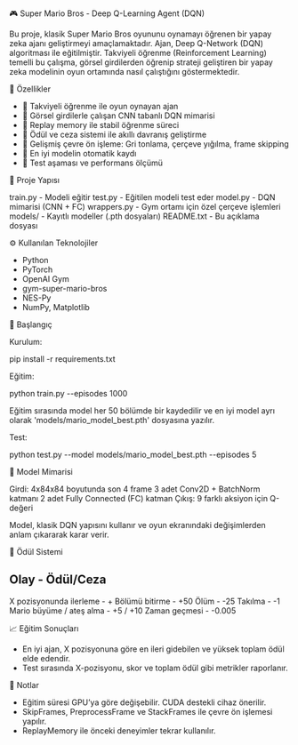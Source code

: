 🎮 Super Mario Bros - Deep Q-Learning Agent (DQN)

Bu proje, klasik Super Mario Bros oyununu oynamayı öğrenen bir yapay zeka ajanı geliştirmeyi amaçlamaktadır. Ajan, Deep Q-Network (DQN) algoritması ile eğitilmiştir. Takviyeli öğrenme (Reinforcement Learning) temelli bu çalışma, görsel girdilerden öğrenip strateji geliştiren bir yapay zeka modelinin oyun ortamında nasıl çalıştığını göstermektedir.

📌 Özellikler

- 🎯 Takviyeli öğrenme ile oyun oynayan ajan
- 🧠 Görsel girdilerle çalışan CNN tabanlı DQN mimarisi
- 🔁 Replay memory ile stabil öğrenme süreci
- 🎯 Ödül ve ceza sistemi ile akıllı davranış geliştirme
- 🧩 Gelişmiş çevre ön işleme: Gri tonlama, çerçeve yığılma, frame skipping
- 💾 En iyi modelin otomatik kaydı
- 🧪 Test aşaması ve performans ölçümü

📂 Proje Yapısı

train.py               - Modeli eğitir
test.py                - Eğitilen modeli test eder
model.py               - DQN mimarisi (CNN + FC)
wrappers.py            - Gym ortamı için özel çerçeve işlemleri
models/                - Kayıtlı modeller (.pth dosyaları)
README.txt             - Bu açıklama dosyası

⚙️ Kullanılan Teknolojiler

- Python
- PyTorch
- OpenAI Gym
- gym-super-mario-bros
- NES-Py
- NumPy, Matplotlib

🚀 Başlangıç

Kurulum:

pip install -r requirements.txt

Eğitim:

python train.py --episodes 1000

Eğitim sırasında model her 50 bölümde bir kaydedilir ve en iyi model ayrı olarak 'models/mario_model_best.pth' dosyasına yazılır.

Test:

python test.py --model models/mario_model_best.pth --episodes 5

🧠 Model Mimarisi

Girdi: 4x84x84 boyutunda son 4 frame
3 adet Conv2D + BatchNorm katmanı
2 adet Fully Connected (FC) katman
Çıkış: 9 farklı aksiyon için Q-değeri

Model, klasik DQN yapısını kullanır ve oyun ekranındaki değişimlerden anlam çıkararak karar verir.

🎯 Ödül Sistemi

Olay                      - Ödül/Ceza
-------------------------------------
X pozisyonunda ilerleme  - +
Bölümü bitirme           - +50
Ölüm                     - -25
Takılma                  - -1
Mario büyüme / ateş alma - +5 / +10
Zaman geçmesi            - -0.005

📈 Eğitim Sonuçları

- En iyi ajan, X pozisyonuna göre en ileri gidebilen ve yüksek toplam ödül elde edendir.
- Test sırasında X-pozisyonu, skor ve toplam ödül gibi metrikler raporlanır.

📌 Notlar

- Eğitim süresi GPU’ya göre değişebilir. CUDA destekli cihaz önerilir.
- SkipFrames, PreprocessFrame ve StackFrames ile çevre ön işlemesi yapılır.
- ReplayMemory ile önceki deneyimler tekrar kullanılır.

